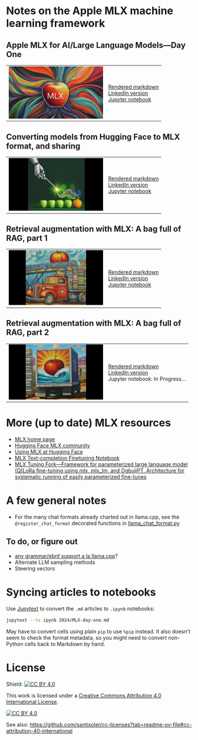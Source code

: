 # Notes on the Apple MLX machine learning framework

## Apple MLX for AI/Large Language Models—Day One

<table><tr>
  <td><a href="2024/MLX-day-one.md"><img src="assets/images/2024/Apple-MLX-GeminiGen-cropped.jpg" width="256" alt="Google Gemini-generated cover image for: Apple MLX for AI/Large Language Models—Day One"/></a></td>
  <td>
  <a href="2024/MLX-day-one.md">Rendered markdown</a><br>
  <a href="https://www.linkedin.com/pulse/apple-mlx-ailarge-language-modelsday-one-oori-data-riiwc">LinkedIn version</a><br>
  <a href="2024/MLX-day-one.ipynb">Jupyter notebook</a>
  </td>
</tr></table>

## Converting models from Hugging Face to MLX format, and sharing

<table><tr>
  <td><a href="2024/conversion-etc.md"><img src="assets/images/2024/oranges-to-apples.png" width="256" alt="Google Gemini-generated cover image for: Converting models from Hugging Face to MLX format, and sharing"/></a></td>
  <td>
  <a href="2024/conversion-etc.md">Rendered markdown</a><br>
  <a href="https://www.linkedin.com/pulse/converting-models-from-hugging-face-mlx-format-sharing-oori-data-6eitc">LinkedIn version</a><br>
  <a href="2024/conversion-etc.ipynb">Jupyter notebook</a>
  </td>
</tr></table>

## Retrieval augmentation with MLX: A bag full of RAG, part 1

<table><tr>
  <td><a href="2024/rag-basics1.md"><img src="assets/images/2024/RAG-basics-1-cover.jpg" width="256" alt="Google Gemini-generated cover image for: Retrieval augmentation with MLX: A bag full of RAG, part 1"/></a></td>
  <td>
  <a href="2024/rag-basics1.md">Rendered markdown</a><br>
  <a href="https://www.linkedin.com/pulse/retrieval-augmentation-mlx-bag-full-rag-part-1-oori-data-tc83c">LinkedIn version</a><br>
  <a href="2024/rag-basics1.ipynb">Jupyter notebook</a>
  </td>
</tr></table>

## Retrieval augmentation with MLX: A bag full of RAG, part 2

<table><tr>
  <td><a href="2024/rag-basics2.md"><img src="assets/images/2024/RAG-basics-2-cover.jpg" width="256" alt="Google Gemini-generated cover image for: Retrieval augmentation with MLX: A bag full of RAG, part 2"/></a></td>
  <td>
  <a href="2024/rag-basics2.md">Rendered markdown</a><br>
  <a href="https://www.linkedin.com/pulse/retrieval-augmentation-mlx-bag-full-rag-part-2-oori-data-rgcxc">LinkedIn version</a><br>
  Jupyter notebook: In Progress…
  <!--
  <a href="2024/rag-basics1.ipynb">Jupyter notebook</a>
  -->
  </td>
</tr></table>

# More (up to date) MLX resources

<!-- ## Synchronizing markdown article & notebook formats -->

* [MLX home page](https://github.com/ml-explore/mlx)
* [Hugging Face MLX community](https://huggingface.co/mlx-community)
* [Using MLX at Hugging Face](https://huggingface.co/docs/hub/en/mlx)
* [MLX Text-completion Finetuning Notebook](https://github.com/mark-lord/MLX-text-completion-notebook)
* [MLX Tuning Fork—Framework for parameterized large language model (Q)LoRa fine-tuning using mlx, mlx_lm, and OgbujiPT. Architecture for systematic running of easily parameterized fine-tunes](https://github.com/chimezie/mlx-tuning-fork)

# A few general notes

* For the many chat formats already charted out in llama.cpp, see the `@register_chat_format` decorated functions in [llama_chat_format.py](https://github.com/abetlen/llama-cpp-python/blob/main/llama_cpp/llama_chat_format.py)

## To do, or figure out

* [any grammar/ebnf support a la llama.cpp](https://christophergs.com/blog/running-open-source-llms-in-python#grammar)?
* Alternate LLM sampling methods
* Steering vectors

# Syncing articles to notebooks

Use [Jupytext](https://jupytext.readthedocs.io/en/latest/) to convert the `.md` articles to `.ipynb` notebooks:

```sh
jupytext --to ipynb 2024/MLX-day-one.md
```

May have to convert cells using plain `pip` to use `%pip` instead. It also doesn't seem to check the format metadata, so you might need to convert non-Python cells back to Markdown by hand.

# License

Shield: [![CC BY 4.0][cc-by-shield]][cc-by]

This work is licensed under a
[Creative Commons Attribution 4.0 International License][cc-by].

[![CC BY 4.0][cc-by-image]][cc-by]

[cc-by]: http://creativecommons.org/licenses/by/4.0/
[cc-by-image]: https://i.creativecommons.org/l/by/4.0/88x31.png
[cc-by-shield]: https://img.shields.io/badge/License-CC%20BY%204.0-lightgrey.svg

See also: https://github.com/santisoler/cc-licenses?tab=readme-ov-file#cc-attribution-40-international
